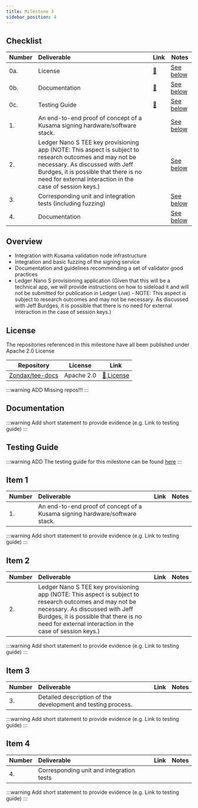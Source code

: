 ```yaml
---
title: Milestone 3
sidebar_position: 4
---
```


## Checklist

| Number | Deliverable | Link | Notes |
| ------------- | :------------- | ------------- | ------------- |
| 0a. | License | [:link:](#license) | [See below](#license) | 
| 0b. | Documentation | [:link:](#documentation) | [See below](#documentation) | 
| 0c. | Testing Guide | [:link:](#testing-guide) | [See below](#testing-guide) | 
| 1. | An end-to-end proof of concept of a Kusama signing hardware/software stack. |  | [See below](#item-1) |
| 2. | Ledger Nano S TEE key provisioning app (NOTE: This aspect is subject to research outcomes and may not be necessary. As discussed with Jeff Burdges, it is possible that there is no need for external interaction in the case of session keys.) |  | [See below](#item-2) | 
| 3. | Corresponding unit and integration tests (including fuzzing) | | [See below](#item-3) |
| 4. | Documentation | | [See below](#item-4) |

## Overview

- Integration with Kusama validation node infrastructure
- Integration and basic fuzzing of the signing service
- Documentation and guidelines recommending a set of validator good practices
- Ledger Nano S provisioning application (Given that this will be a technical app, we will
  provide instructions on how to sideload it and will not be submitted for publication in
  Ledger Live) - NOTE: This aspect is subject to research outcomes and may not be
  necessary. As discussed with Jeff Burdges, it is possible that there is no need for external
  interaction in the case of session keys.)

## License

The repositories referenced in this milestone have all been published under Apache 2.0 License

| Repository | License | Link |
| --- | --- | --- |
| [Zondax/tee-docs](https://github.com/Zondax/tee-docs) | Apache 2.0 | [:page_facing_up: License](https://github.com/Zondax/tee-docs/blob/master/LICENSE) | 

:::warning
ADD Missing repos!!!
:::

## Documentation

:::warning
Add short statement to provide evidence (e.g. Link to testing guide)
:::

## Testing Guide

:::warning
ADD The testing guide for this milestone can be found [here](../testing/IntegrationTest.md)
:::

## Item 1

| Number | Deliverable | Link | Notes |
| ------------- | :------------- | ------------- | ------------- |
| 1. | An end-to-end proof of concept of a Kusama signing hardware/software stack. |  |  |

:::warning
Add short statement to provide evidence (e.g. Link to testing guide)
:::

## Item 2

| Number | Deliverable | Link | Notes |
| ------------- | :------------- | ------------- | ------------- |
| 2. | Ledger Nano S TEE key provisioning app (NOTE: This aspect is subject to research outcomes and may not be necessary. As discussed with Jeff Burdges, it is possible that there is no need for external interaction in the case of session keys.) |  |  | 

:::warning
Add short statement to provide evidence (e.g. Link to testing guide)
:::

## Item 3

| Number | Deliverable | Link | Notes |
| ------------- | :------------- | ------------- | ------------- |
| 3. | Detailed description of the development and testing process.|||

:::warning
Add short statement to provide evidence (e.g. Link to testing guide)
:::

## Item 4

| Number | Deliverable | Link | Notes |
| ------------- | :------------- | ------------- | ------------- |
| 4. | Corresponding unit and integration tests | |||

:::warning
Add short statement to provide evidence (e.g. Link to testing guide)
:::
